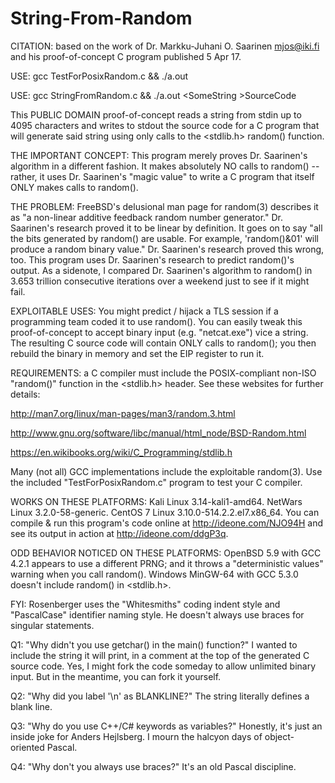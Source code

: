 # String-From-Random
CITATION: based on the work of Dr. Markku-Juhani O. Saarinen <mjos@iki.fi> and his proof-of-concept C program published 5 Apr 17.

   USE: gcc TestForPosixRandom.c  &&  ./a.out
   
   USE: gcc StringFromRandom.c  &&  ./a.out  \<SomeString  \>SourceCode

This PUBLIC DOMAIN proof-of-concept reads a string from stdin up to 4095 characters and writes to stdout the source code for a C program that will generate said string using only calls to the \<stdlib.h\> random() function.

THE IMPORTANT CONCEPT: This program merely proves Dr. Saarinen's algorithm in a different fashion.  It makes absolutely NO calls to random() -- rather, it uses Dr. Saarinen's "magic value" to write a C program that itself ONLY makes calls to random().

THE PROBLEM: FreeBSD's delusional man page for random(3) describes it as "a non-linear additive feedback random number generator."  Dr. Saarinen's research proved it to be linear by definition.  It goes on to say "all the bits generated by random() are usable.  For example, 'random()&01' will produce a random binary value."  Dr. Saarinen's research proved this wrong, too.  This program uses Dr. Saarinen's research to predict random()'s output.  As a sidenote, I compared Dr. Saarinen's algorithm to random() in 3.653 trillion consecutive iterations over a weekend just to see if it might fail.

EXPLOITABLE USES: You might predict / hijack a TLS session if a programming team coded it to use random().  You can easily tweak this proof-of-concept to accept binary input (e.g. "netcat.exe") vice a string.  The resulting C source code will contain ONLY calls to random(); you then rebuild the binary in memory and set the EIP register to run it.

REQUIREMENTS: a C compiler must include the POSIX-compliant non-ISO "random()" function in the <stdlib.h> header.  See these websites for further details:

http://man7.org/linux/man-pages/man3/random.3.html

http://www.gnu.org/software/libc/manual/html_node/BSD-Random.html

https://en.wikibooks.org/wiki/C_Programming/stdlib.h

Many (not all) GCC implementations include the exploitable random(3).  Use the included "TestForPosixRandom.c" program to test your C compiler.

WORKS ON THESE PLATFORMS: Kali Linux 3.14-kali1-amd64.  NetWars Linux 3.2.0-58-generic.  CentOS 7 Linux 3.10.0-514.2.2.el7.x86_64.  You can compile & run this program's code online at http://ideone.com/NJO94H and see its output in action at http://ideone.com/ddgP3q. 

ODD BEHAVIOR NOTICED ON THESE PLATFORMS: OpenBSD 5.9 with GCC 4.2.1 appears to use a different PRNG; and it throws a "deterministic values" warning when you call random().  Windows MinGW-64 with GCC 5.3.0 doesn't include random() in <stdlib.h>.

FYI: Rosenberger uses the "Whitesmiths" coding indent style and "PascalCase" identifier naming style.  He doesn't always use braces for singular statements.

Q1: "Why didn't you use getchar() in the main() function?"  I wanted to include the string it will print, in a comment at the top of the generated C source code.  Yes, I might fork the code someday to allow unlimited binary input.  But in the meantime, you can fork it yourself.

Q2: "Why did you label '\n' as BLANKLINE?"  The string literally defines a blank line.

Q3: "Why do you use C++/C# keywords as variables?"  Honestly, it's just an inside joke for Anders Hejlsberg.  I mourn the halcyon days of object-oriented Pascal.

Q4: "Why don't you always use braces?"  It's an old Pascal discipline.
